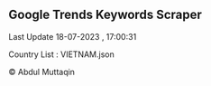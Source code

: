 

## Google Trends Keywords Scraper 
 
Last Update 18-07-2023 , 17:00:31

Country List :
VIETNAM.json



© Abdul Muttaqin 
